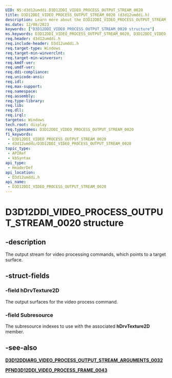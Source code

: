```yaml
---
UID: NS:d3d12umddi.D3D12DDI_VIDEO_PROCESS_OUTPUT_STREAM_0020
title: D3D12DDI_VIDEO_PROCESS_OUTPUT_STREAM_0020 (d3d12umddi.h)
description: Learn more about the D3D12DDI_VIDEO_PROCESS_OUTPUT_STREAM_0020 structure.
ms.date: 12/08/2023
keywords: ["D3D12DDI_VIDEO_PROCESS_OUTPUT_STREAM_0020 structure"]
ms.keywords: D3D12DDI_VIDEO_PROCESS_OUTPUT_STREAM_0020, D3D12DDI_VIDEO_PROCESS_OUTPUT_STREAM_0020 structure [Display Devices], d3d12umddi/D3D12DDI_VIDEO_PROCESS_OUTPUT_STREAM_0020, display.d3d12ddi_video_process_output_stream
req.header: d3d12umddi.h
req.include-header: D3d12umddi.h
req.target-type: Windows
req.target-min-winverclnt: 
req.target-min-winversvr: 
req.kmdf-ver: 
req.umdf-ver: 
req.ddi-compliance: 
req.unicode-ansi: 
req.idl: 
req.max-support: 
req.namespace: 
req.assembly: 
req.type-library: 
req.lib: 
req.dll: 
req.irql: 
targetos: Windows
tech.root: display
req.typenames: D3D12DDI_VIDEO_PROCESS_OUTPUT_STREAM_0020
f1_keywords:
 - D3D12DDI_VIDEO_PROCESS_OUTPUT_STREAM_0020
 - d3d12umddi/D3D12DDI_VIDEO_PROCESS_OUTPUT_STREAM_0020
topic_type:
 - APIRef
 - kbSyntax
api_type:
 - HeaderDef
api_location:
 - D3d12umddi.h
api_name:
 - D3D12DDI_VIDEO_PROCESS_OUTPUT_STREAM_0020
---
```


# D3D12DDI_VIDEO_PROCESS_OUTPUT_STREAM_0020 structure

## -description

The output stream for video processing commands, which points to a target surface.

## -struct-fields

### -field hDrvTexture2D

The output surfaces for the video process command.

### -field Subresource

The subresource indexes to use with the associated **hDrvTexture2D** member.

## -see-also

[**D3D12DDIARG_VIDEO_PROCESS_OUTPUT_STREAM_ARGUMENTS_0032**](ns-d3d12umddi-d3d12ddiarg_video_process_output_stream_arguments_0032.md)

[**PFND3D12DDI_VIDEO_PROCESS_FRAME_0043**](nc-d3d12umddi-pfnd3d12ddi_video_process_frame_0043.md)
